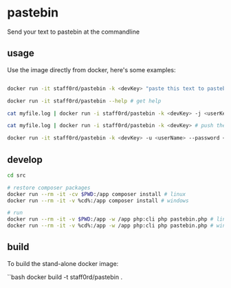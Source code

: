 # pastebin
Send your text to pastebin at the commandline

## usage

Use the image directly from docker, here's some examples:

```bash

docker run -it staff0rd/pastebin -k <devKey> "paste this text to pastebin!"

docker run -it staff0rd/pastebin --help # get help

cat myfile.log | docker run -i staff0rd/pastebin -k <devKey> -j <userKey> -n "Contents of myfile.log" # push the contents of myfile.log at pastebin under your user

cat myfile.log | docker run -i staff0rd/pastebin -k <devKey> # push the contents of myfile.log at pastebin as a guest post

docker run -it staff0rd/pastebin -k <devKey> -u <userName> --password <password> # get a userkey to use above

```

## develop

```bash
cd src

# restore composer packages
docker run --rm -it -cv $PWD:/app composer install # linux
docker run --rm -it -v %cd%:/app composer install # windows

# run
docker run --rm -it -v $PWD:/app -w /app php:cli php pastebin.php # linux
docker run --rm -it -v %cd%:/app -w /app php:cli php pastebin.php # windows
```

## build

To build the stand-alone docker image:

``bash
docker build -t staff0rd/pastebin .
```